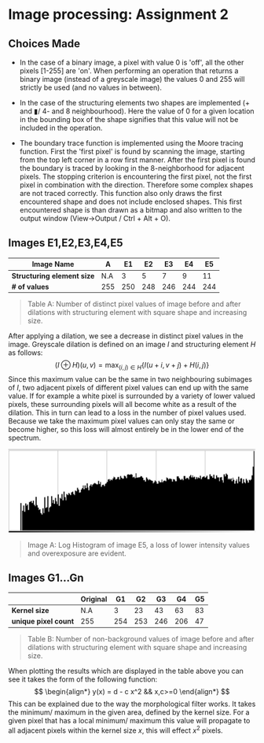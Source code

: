 # Image processing: Assignment 2

## Choices Made

- In the case of a binary image, a pixel with value 0 is 'off', all the other pixels [1-255] are 'on'. When performing an operation that returns a binary image (instead of a greyscale image) the values 0 and 255 will strictly be used (and no values in between).

- In the case of the structuring elements two shapes are implemented (+ and ▮/ 4- and 8 neighbourhood). Here the value of 0 for a given location in the bounding box of the shape signifies that this value will not be included in the operation.

- The boundary trace function is implemented using the Moore tracing function. First the 'first pixel' is found by scanning the image, starting from the top left corner in a row first manner. After the first pixel is found the boundary is traced by looking in the 8-neighborhood for adjacent pixels. The stopping criterion is encountering the first pixel, not the first pixel in combination with the direction. Therefore some complex shapes are not traced correctly. This function also only draws the first encountered shape and does not include enclosed shapes. This first encountered shape is than drawn as a bitmap and also written to the output window (View->Output / Ctrl + Alt + O).

  



## Images E1,E2,E3,E4,E5

| Image Name                   | A    | E1   | E2   | E3   | E4   | E5   |
| ---------------------------- | ---- | ---- | ---- | ---- | ---- | ---- |
| **Structuring element size** | N.A  | 3    | 5    | 7    | 9    | 11   |
| **# of values**              | 255  | 250  | 248  | 246  | 244  | 244  |

>  Table A: Number of distinct pixel values of image before and after dilations with structuring element with square shape and increasing size.

After applying a dilation, we see a decrease in distinct pixel values in the image. Greyscale dilation is defined on an image $I$ and structuring element $H$ as follows:
$$
(I \oplus H) (u,v) = \max_{(i,j) \in H} \{I(u+i,v+j) + H(i,j)\}
$$
Since this maximum value can be the same in two neighbouring subimages of $I$, two adjacent pixels of different pixel values can end up with the same value. If for example a white pixel is surrounded by a variety of lower valued pixels, these surrounding pixels will all become white as a result of the dilation. This in turn can lead to a loss in the number of pixel values used. Because we take the maximum pixel values can only stay the same or become higher, so this loss will almost entirely be in the lower end of the spectrum.

![1569674635664](\assets\1569674635664.png)

> Image A: Log Histogram of image E5, a loss of lower intensity values and overexposure are evident.

## Images G1...Gn

|                        | **Original** | **G1** | **G2** | **G3** | **G4** | **G5** |
| ---------------------- | ------------ | ------ | ------ | ------ | ------ | ------ |
| **Kernel size**        | N.A          | 3      | 23     | 43     | 63     | 83     |
| **unique pixel count** | 255          | 254    | 253    | 246    | 206    | 47     |

> Table B:  Number of non-background values of image before and after dilations with structuring element with square shape and increasing size.

When plotting the results which are displayed in the table above you can see it takes the form of the following function:
$$
\begin{align*} 
y(x) = d - c x^2		&&  x,c>=0
\end{align*}
$$
This can be explained due to the way the morphological filter works.  It takes the minimum/ maximum in the given area, defined by the kernel size. For a given pixel that has a local minimum/ maximum this value will propagate to all adjacent pixels within the kernel size $x$, this will effect $x^2$ pixels.